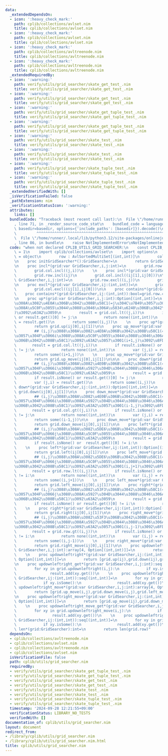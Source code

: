 ```yaml
---
data:
  _extendedDependsOn:
  - icon: ':heavy_check_mark:'
    path: cplib/collections/avlset.nim
    title: cplib/collections/avlset.nim
  - icon: ':heavy_check_mark:'
    path: cplib/collections/avlset.nim
    title: cplib/collections/avlset.nim
  - icon: ':heavy_check_mark:'
    path: cplib/collections/avltreenode.nim
    title: cplib/collections/avltreenode.nim
  - icon: ':heavy_check_mark:'
    path: cplib/collections/avltreenode.nim
    title: cplib/collections/avltreenode.nim
  _extendedRequiredBy:
  - icon: ':warning:'
    path: verify/utils/grid_searcher/skate_get_test_.nim
    title: verify/utils/grid_searcher/skate_get_test_.nim
  - icon: ':warning:'
    path: verify/utils/grid_searcher/skate_get_test_.nim
    title: verify/utils/grid_searcher/skate_get_test_.nim
  - icon: ':warning:'
    path: verify/utils/grid_searcher/skate_get_tuple_test_.nim
    title: verify/utils/grid_searcher/skate_get_tuple_test_.nim
  - icon: ':warning:'
    path: verify/utils/grid_searcher/skate_get_tuple_test_.nim
    title: verify/utils/grid_searcher/skate_get_tuple_test_.nim
  - icon: ':warning:'
    path: verify/utils/grid_searcher/skate_test_.nim
    title: verify/utils/grid_searcher/skate_test_.nim
  - icon: ':warning:'
    path: verify/utils/grid_searcher/skate_test_.nim
    title: verify/utils/grid_searcher/skate_test_.nim
  - icon: ':warning:'
    path: verify/utils/grid_searcher/skate_tuple_test_.nim
    title: verify/utils/grid_searcher/skate_tuple_test_.nim
  - icon: ':warning:'
    path: verify/utils/grid_searcher/skate_tuple_test_.nim
    title: verify/utils/grid_searcher/skate_tuple_test_.nim
  _extendedVerifiedWith: []
  _isVerificationFailed: false
  _pathExtension: nim
  _verificationStatusIcon: ':warning:'
  attributes:
    links: []
  bundledCode: "Traceback (most recent call last):\n  File \"/home/runner/.local/lib/python3.12/site-packages/onlinejudge_verify/documentation/build.py\"\
    , line 71, in _render_source_code_stat\n    bundled_code = language.bundle(stat.path,\
    \ basedir=basedir, options={'include_paths': [basedir]}).decode()\n          \
    \         ^^^^^^^^^^^^^^^^^^^^^^^^^^^^^^^^^^^^^^^^^^^^^^^^^^^^^^^^^^^^^^^^^^^^^^^^^^^^^^^^^\n\
    \  File \"/home/runner/.local/lib/python3.12/site-packages/onlinejudge_verify/languages/nim.py\"\
    , line 86, in bundle\n    raise NotImplementedError\nNotImplementedError\n"
  code: "when not declared CPLIB_UTILS_GRID_SEARCHER:\n    const CPLIB_UTILS_GRID_SEARCHER*\
    \ = 1\n    import cplib/collections/avlset\n    import options\n    type GridSearcher\
    \ = object\n        row : AvlSortedMultiSet[(int,int)]\n        col : AvlSortedMultiSet[(int,int)]\n\
    \n    proc initGridSearcher*():GridSearcher=\n        return GridSearcher(row:initAvlSortedMultiSet[(int,int)](),col:initAvlSortedMultiSet[(int,int)]())\n\
    \n    proc incl*(grid:var GridSearcher,i,j:int)=\n        grid.row.incl((i,j))\n\
    \        grid.col.incl((j,i))\n    \n    proc incl*(grid:var GridSearcher,ij:(int,int))=\n\
    \        grid.row.incl(ij)\n        grid.col.incl((ij[1],ij[0]))\n\n    proc excl*(grid:var\
    \ GridSearcher,i,j:int)=\n        grid.row.excl((i,j))\n        grid.col.excl((j,i))\n\
    \n    proc excl*(grid:var GridSearcher,ij:(int,int))=\n        grid.row.excl(ij)\n\
    \        grid.col.excl((ij[1],ij[0]))\n\n    proc contains*(grid:GridSearcher,i,j:int):bool=grid.row.contains((i,j))\n\
    \    proc contains*(grid:GridSearcher,ij:(int,int)):bool=grid.row.contains(ij)\n\
    \n    proc up*(grid:var GridSearcher,i,j:int):Option[(int,int)]=\n        ## (i,j)\u3088\
    \u308A\u3082\u4E0A\u306B\u3042\u308B\u58C1(=j\u304C\u7B49\u3057\u304F\u3066i\u3088\
    \u308A\u5C0F\u3055\u3044\u3088\u3046\u306A\u5834\u6240\u306B\u3042\u308B\u58C1\
    )\u3092\u63A2\u3059\n        result = grid.col.lt((j,i))\n        if result.isNone()\
    \ or result.get()[0] != j:\n            return none((int,int))\n        var (j,i)\
    \ = result.get()\n        return some((i,j))\n    \n    proc up*(grid:var GridSearcher,ij:(int,int)):Option[(int,int)]=\n\
    \        return grid.up(ij[0],ij[1])\n\n    proc up_move*(grid:var GridSearcher,i,j:int):Option[(int,int)]=\n\
    \        ## (i,j)\u3088\u308A\u3082\u4E0A\u306B\u3042\u308B\u58C1(=j\u304C\u7B49\
    \u3057\u304F\u3066i\u3088\u308A\u5C0F\u3055\u3044\u3088\u3046\u306A\u5834\u6240\
    \u306B\u3042\u308B\u58C1)\u3092\u63A2\u3057\u3001(i+1,j)\u3092\u8FD4\u3059\n \
    \       result = grid.col.lt((j,i))\n        if result.isNone() or result.get()[0]\
    \ != j:\n            return none((int,int))\n        var (j,i) = result.get()\n\
    \        return some((i+1,j))\n    \n    proc up_move*(grid:var GridSearcher,ij:(int,int)):Option[(int,int)]=\n\
    \        return grid.up_move(ij[0],ij[1])\n\n\n    proc down*(grid:var GridSearcher,i,j:int):Option[(int,int)]=\n\
    \        ## (i,j)\u3088\u308A\u3082\u4E0B\u306B\u3042\u308B\u58C1(=j\u304C\u7B49\
    \u3057\u304F\u3066i\u3088\u308A\u5927\u304D\u3044\u3088\u3046\u306A\u5834\u6240\
    \u306B\u3042\u308B\u58C1)\u3092\u63A2\u3059\n        result = grid.col.gt((j,i))\n\
    \        if result.isNone() or result.get()[0] != j:\n            return none((int,int))\n\
    \        var (j,i) = result.get()\n        return some((i,j))\n    \n    proc\
    \ down*(grid:var GridSearcher,ij:(int,int)):Option[(int,int)]=\n        return\
    \ grid.down(ij[0],ij[1])\n\n    proc down_move*(grid:var GridSearcher,i,j:int):Option[(int,int)]=\n\
    \        ## (i,j)\u3088\u308A\u3082\u4E0B\u306B\u3042\u308B\u58C1(=j\u304C\u7B49\
    \u3057\u304F\u3066i\u3088\u308A\u5927\u304D\u3044\u3088\u3046\u306A\u5834\u6240\
    \u306B\u3042\u308B\u58C1)\u3092\u63A2\u3057\u3001(i-1,j)\u3092\u8FD4\u3059\n \
    \       result = grid.col.gt((j,i))\n        if result.isNone() or result.get()[0]\
    \ != j:\n            return none((int,int))\n        var (j,i) = result.get()\n\
    \        return some((i-1,j))\n\n    proc down_move*(grid:var GridSearcher,ij:(int,int)):Option[(int,int)]=\n\
    \        return grid.down_move(ij[0],ij[1])\n\n    proc left*(grid:var GridSearcher,i,j:int):Option[(int,int)]=\n\
    \        ## (i,j)\u3088\u308A\u3082\u5DE6\u306B\u3042\u308B\u58C1(=i\u304C\u7B49\
    \u3057\u304F\u3066j\u3088\u308A\u5C0F\u3055\u3044\u3088\u3046\u306A\u5834\u6240\
    \u306B\u3042\u308B\u58C1)\u3092\u63A2\u3059\n        result = grid.row.lt((i,j))\n\
    \        if result.isNone() or  result.get()[0] != i:\n            return none((int,int))\n\
    \    \n    proc left*(grid:var GridSearcher,ij:(int,int)):Option[(int,int)]=\n\
    \        return grid.left(ij[0],ij[1])\n\n    proc left_move*(grid:var GridSearcher,i,j:int):Option[(int,int)]=\n\
    \        ## (i,j)\u3088\u308A\u3082\u5DE6\u306B\u3042\u308B\u58C1(=i\u304C\u7B49\
    \u3057\u304F\u3066j\u3088\u308A\u5C0F\u3055\u3044\u3088\u3046\u306A\u5834\u6240\
    \u306B\u3042\u308B\u58C1)\u3092\u63A2\u3057\u3001(i,j+1)\u3092\u8FD4\u3059\n \
    \       result = grid.row.lt((i,j))\n        if result.isNone() or  result.get()[0]\
    \ != i:\n            return none((int,int))\n        var (i,j) = result.get()\n\
    \        return some((i,j+1))\n    \n    proc left_move*(grid:var GridSearcher,ij:(int,int)):Option[(int,int)]=\n\
    \        return grid.left_move(ij[0],ij[1])\n\n    proc right*(grid:var GridSearcher,i,j:int):Option[(int,int)]=\n\
    \        ## (i,j)\u3088\u308A\u3082\u53F3\u306B\u3042\u308B\u58C1(=i\u304C\u7B49\
    \u3057\u304F\u3066j\u3088\u308A\u5927\u304D\u3044\u3088\u3046\u306A\u5834\u6240\
    \u306B\u3042\u308B\u58C1)\u3092\u63A2\u3059\n        result = grid.row.gt((i,j))\n\
    \        if result.isNone() or result.get()[0] != i:\n            return none((int,int))\n\
    \    \n    proc right*(grid:var GridSearcher,ij:(int,int)):Option[(int,int)]=\n\
    \        return grid.right(ij[0],ij[1])\n\n    proc right_move*(grid:var GridSearcher,i,j:int):Option[(int,int)]=\n\
    \        ## (i,j)\u3088\u308A\u3082\u53F3\u306B\u3042\u308B\u58C1(=i\u304C\u7B49\
    \u3057\u304F\u3066j\u3088\u308A\u5927\u304D\u3044\u3088\u3046\u306A\u5834\u6240\
    \u306B\u3042\u308B\u58C1)\u3092\u63A2\u3057\u3001(i,j-1)\u3092\u8FD4\u3059\n \
    \       result = grid.row.gt((i,j))\n        if result.isNone() or result.get()[0]\
    \ != i:\n            return none((int,int))\n        var (i,j) = result.get()\n\
    \        return some((i,j-1))\n    \n    proc right_move*(grid:var GridSearcher,ij:(int,int)):Option[(int,int)]=\n\
    \        return grid.right_move(ij[0],ij[1])\n\n    proc updownleftright*(grid:var\
    \ GridSearcher,i,j:int):array[4, Option[(int,int)]]=\n        return [grid.up(i,j),grid.down(i,j),grid.left(i,j),grid.right(i,j)]\n\
    \    \n    proc updownleftright*(grid:var GridSearcher,ij:(int,int)):array[4,\
    \ Option[(int,int)]]=\n        return [grid.up(ij),grid.down(ij),grid.left(ij),grid.right(ij)]\n\
    \n    proc updownleftright_get*(grid:var GridSearcher,i,j:int):seq[(int,int)]=\n\
    \        for xy in grid.updownleftright(i,j):\n            if xy.isSome():\n \
    \               result.add(xy.get())\n    \n    proc updownleftright_get*(grid:var\
    \ GridSearcher,ij:(int,int)):seq[(int,int)]=\n        for xy in grid.updownleftright(ij):\n\
    \            if xy.isSome():\n                result.add(xy.get())\n\n    proc\
    \ updownleftright_move*(grid:var GridSearcher,i,j:int):array[4, Option[(int,int)]]=\n\
    \        return [grid.up_move(i,j),grid.down_move(i,j),grid.left_move(i,j),grid.right_move(i,j)]\n\
    \n    proc updownleftright_move*(grid:var GridSearcher,ij:(int,int)):array[4,\
    \ Option[(int,int)]]=\n        return [grid.up_move(ij),grid.down_move(ij),grid.left_move(ij),grid.right_move(ij)]\n\
    \    \n    proc updownleftright_move_get*(grid:var GridSearcher,i,j:int):seq[(int,int)]=\n\
    \        for xy in grid.updownleftright_move(i,j):\n            if xy.isSome():\n\
    \                result.add(xy.get())\n    \n    proc updownleftright_move_get*(grid:var\
    \ GridSearcher,ij:(int,int)):seq[(int,int)]=\n        for xy in grid.updownleftright_move(ij):\n\
    \            if xy.isSome():\n                result.add(xy.get())\n\n\n    proc\
    \ len*(grid:GridSearcher):int=\n        return len(grid.row)"
  dependsOn:
  - cplib/collections/avltreenode.nim
  - cplib/collections/avlset.nim
  - cplib/collections/avltreenode.nim
  - cplib/collections/avlset.nim
  isVerificationFile: false
  path: cplib/utils/grid_searcher.nim
  requiredBy:
  - verify/utils/grid_searcher/skate_get_tuple_test_.nim
  - verify/utils/grid_searcher/skate_get_tuple_test_.nim
  - verify/utils/grid_searcher/skate_get_test_.nim
  - verify/utils/grid_searcher/skate_get_test_.nim
  - verify/utils/grid_searcher/skate_test_.nim
  - verify/utils/grid_searcher/skate_test_.nim
  - verify/utils/grid_searcher/skate_tuple_test_.nim
  - verify/utils/grid_searcher/skate_tuple_test_.nim
  timestamp: '2024-09-28 12:21:55+09:00'
  verificationStatus: LIBRARY_NO_TESTS
  verifiedWith: []
documentation_of: cplib/utils/grid_searcher.nim
layout: document
redirect_from:
- /library/cplib/utils/grid_searcher.nim
- /library/cplib/utils/grid_searcher.nim.html
title: cplib/utils/grid_searcher.nim
---
```

